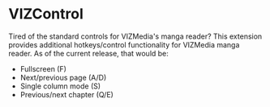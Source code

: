 # VIZControl

Tired of the standard controls for VIZMedia's manga reader? This extension provides additional hotkeys/control functionality for VIZMedia manga reader. As of the current release, that would be:  
- Fullscreen (F)
- Next/previous page (A/D)
- Single column mode (S)
- Previous/next chapter (Q/E)
